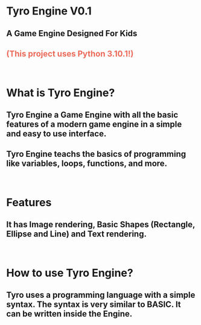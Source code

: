 # Tyro Engine V0.1
## A Game Engine Designed For Kids

<h2 style="color: #eb6a59">(This project uses Python 3.10.1!)</h2>
<br>

# What is Tyro Engine?
## Tyro Engine a Game Engine with all the basic features of a modern game engine in a simple and easy to use interface.

## Tyro Engine teachs the basics of programming like variables, loops, functions, and more.
<br>

# Features
## It has Image rendering, Basic Shapes (Rectangle, Ellipse and Line) and Text rendering.
<br>

# How to use Tyro Engine?
## Tyro uses a programming language with a simple syntax. The syntax is very similar to BASIC. It can be written inside the Engine. 